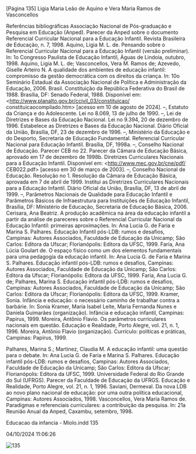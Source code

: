 [Página 135]
Ligia Maria Leão de Aquino e Vera Maria Ramos de Vasconcellos

Referências bibliográficas
Associação Nacional de Pós-graduação e Pesquisa em
Educação (Anped). Parecer da Anped sobre o documento
Referencial Curricular Nacional para a Educação Infantil.
Revista Brasileira de Educação, n. 7, 1998.
Aquino, Ligia M. L. de. Pensando sobre o Referencial Curricular
Nacional para a Educação Infantil (versão preliminar).
In: 1o Congresso Paulista de Educação Infantil, Águas de
Lindoia, outubro, 1998.
Aquino, Ligia M. L. de; Vasconcellos, Vera M. Ramos de;
Azevedo, Giselle Arteiro N. A qualidade dos ambientes
de educação infantil: compromisso da gestão democrática com os direitos da criança. In: 10o Seminário Estadual
da Associação Nacional de Política e Administração da
Educação, 2006.
Brasil. Constituição da República Federativa do Brasil de
1988. Brasília, DF: Senado Federal, 1988. Disponível em:
<http://www.planalto.gov.br/ccivil_03/constituicao/
constituicaocompilado.htm> [acesso em 10 de agosto de
2024].
–, Estatuto da Criança e do Adolescente. Lei no 8.069, 13 de
julho de 1990.
–, Lei de Diretrizes e Bases da Educação Nacional. Lei no 9.394,
20 de dezembro de 1996. Estabelece as Diretrizes e Bases da
Educação Nacional. Diário Oficial da União, Brasília, DF,
23 de dezembro de 1996.
–, Ministério da Educação e do Desporto, Secretaria de
Educação Fundamental. Referencial Curricular Nacional
para Educação Infantil. Brasília, DF, 1998a.
–, Conselho Nacional de Educação. Parecer CEB no 22. Parecer
da Câmara de Educação Básica, aprovado em 17 de dezembro
de 1998b. Diretrizes Curriculares Nacionais para a Educação
Infantil. Disponível em: <http://www.mec.gov.br/cne/pdf/
CEB022.pdf> [acesso em 30 de março de 2003].
–, Conselho Nacional de Educação. Resolução no 1. Resolução
da Câmara de Educação Básica, aprovada em 7 de abril de
1999. Institui as Diretrizes Curriculares Nacionais para a
Educação Infantil. Diário Oficial da União, Brasília, DF,
13 de abril de 1999.
–, Parâmetros Nacionais de Qualidade para Educação Infantil
e Parâmetros Básicos de Infraestrutura para Instituições de
Educação Infantil, Brasília, DF: Ministério de Educação,
Secretaria de Educação Básica, 2006.
Cerisara, Ana Beatriz. A produção acadêmica na área da
educação infantil a partir da análise de pareceres sobre
o Referencial Curricular Nacional da Educação Infantil:
primeiras aproximações. In: Ana Lucia G. de Faria e Marina
S. Palhares. Educação Infantil pós-LDB: rumos e desafios,
Campinas: Autores Associados, Faculdade de Educação
da Unicamp; São Carlos: Editora da Ufscar; Florianópolis:
Editora da UFSC, 1999.
Faria, Ana Lúcia Goulart de. O espaço físico como um dos
elementos fundamentais para uma pedagogia da educação
infantil. In: Ana Lucia G. de Faria e Marina S. Palhares.
Educação infantil pós-LDB: rumos e desafios, Campinas:
Autores Associados, Faculdade de Educação da Unicamp;
São Carlos: Editora da Ufscar; Florianópolis: Editora da
UFSC, 1999.
Faria, Ana Lucia G. de; Palhares, Marina S. Educação infantil
pós-LDB: rumos e desafios, Campinas: Autores Associados,
Faculdade de Educação da Unicamp; São Carlos: Editora da
Ufscar; Florianópolis: Editora da UFSC, 1999.
Kramer, Sonia. Infância e educação: o necessário caminho
de trabalhar contra a barbárie. In: Sonia Kramer, Maria
Isabel Leite, Maria Fernanda Nunes e Daniela Guimarães
(organização). Infância e educação infantil, Campinas:
Papirus, 1999.
Moreira, Antônio Flavio. Os parâmetros curriculares nacionais
em questão. Educação e Realidade, Porto Alegre, vol. 21, n. 1,
1996.
Moreira, Antônio Flavio (organização). Currículo: políticas e
práticas, Campinas: Papirus, 1999.

Palhares, Marina S.; Martinez, Claudia M. A educação
infantil: uma questão para o debate. In: Ana Lucia G. de
Faria e Marina S. Palhares. Educação infantil pós-LDB:
rumos e desafios, Campinas: Autores Associados, Faculdade
de Educação da Unicamp; São Carlos: Editora da Ufscar;
Florianópolis: Editora da UFSC, 1999.
Universidade Federal do Rio Grande do Sul (UFRGS).
Parecer da Faculdade de Educação da UFRGS. Educação e
Realidade, Porto Alegre, vol. 21, n. 1, 1996.
Saviani, Dermeval. Da nova LDB ao novo plano nacional de
educação: por uma outra política educacional, Campinas:
Autores Associados, 1998.
Vasconcellos, Vera Maria Ramos de. Paradigmas e referenciais curriculares: a contribuição da pesquisa. In: 21a Reunião
Anual da Anped, Caxambu, setembro, 1998.


Educacao da infancia - Miolo.indd 135

04/10/2024 11:06:26

![135](./img/page_135-01.jpg)

